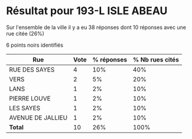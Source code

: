 # Résultat pour 193-L ISLE ABEAU

Sur l'ensemble de la ville il y a eu 38 réponses dont 10 réponses avec une rue citée (26%)

6 points noirs identifiés

| Rue | Vote | % réponses | % Nb rues cités|
|-----|------|------------|----------------|
| RUE DES SAYES | 4 | 10% | 40%|
| VERS | 2 | 5% | 20%|
| LANS | 1 | 2% | 10%|
| PIERRE LOUVE | 1 | 2% | 10%|
| LES SAYES | 1 | 2% | 10%|
| AVENUE DE JALLIEU | 1 | 2% | 10%|
| **Total** | 10 | 26% | 100%|
